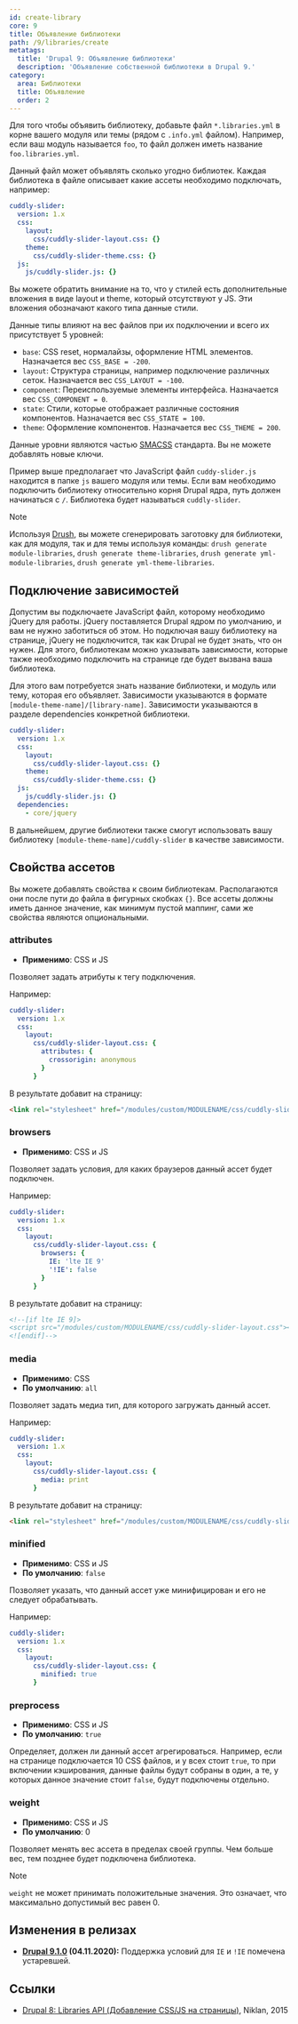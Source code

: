 ```yaml
---
id: create-library
core: 9
title: Объявление библиотеки
path: /9/libraries/create
metatags:
  title: 'Drupal 9: Объявление библиотеки'
  description: 'Объявление собственной библиотеки в Drupal 9.'
category:
  area: Библиотеки
  title: Объявление
  order: 2
---
```


Для того чтобы объявить библиотеку, добавьте файл `*.libraries.yml` в корне вашего модуля или темы (рядом с `.info.yml` файлом). Например, если ваш модуль называется `foo`, то файл должен иметь название `foo.libraries.yml`.

Данный файл может объявлять сколько угодно библиотек. Каждая библиотека в файле описывает какие ассеты необходимо подключать, например:

```yaml
cuddly-slider:
  version: 1.x
  css:
    layout:
      css/cuddly-slider-layout.css: {}
    theme:
      css/cuddly-slider-theme.css: {}
  js:
    js/cuddly-slider.js: {}
```

Вы можете обратить внимание на то, что у стилей есть дополнительные вложения в виде layout и theme, который отсутствуют у JS. Эти вложения обозначают какого типа данные стили.

Данные типы влияют на вес файлов при их подключении и всего их присутствует 5 уровней:

- `base`: CSS reset, нормалайзы, оформление HTML элементов. Назначается вес `CSS_BASE = -200`.
- `layout`: Структура страницы, например подключение различных сеток. Назначается вес `CSS_LAYOUT = -100`.
- `component`: Переиспользуемые элементы интерфейса. Назначается вес `CSS_COMPONENT = 0`.
- `state`: Стили, которые отображает различные состояния компонентов. Назначается вес `CSS_STATE = 100`.
- `theme`: Оформление компонентов. Назначается вес `CSS_THEME = 200`.

Данные уровни являются частью [SMACSS](https://smacss.com/) стандарта. Вы не можете добавлять новые ключи.

Пример выше предполагает что JavaScript файл `cuddy-slider.js` находится в папке `js` вашего модуля или темы. Если вам необходимо подключить библиотеку относительно корня Drupal ядра, путь должен начинаться с `/`. Библиотека будет называться `cuddly-slider`.

> [!NOTE]
> Используя [Drush](../../../drush.md), вы можете сгенерировать заготовку для библиотеки, как для модуля, так и для темы используя команды: `drush generate module-libraries`, `drush generate theme-libraries`, `drush generate yml-module-libraries`, `drush generate yml-theme-libraries`.

## Подключение зависимостей
 
Допустим вы подключаете JavaScript файл, которому необходимо jQuery для работы. jQuery поставляется Drupal ядром по умолчанию, и вам не нужно заботиться об этом. Но подключая вашу библиотеку на странице, jQuery не подключится, так как Drupal не будет знать, что он нужен. Для этого, библиотекам можно указывать зависимости, которые также необходимо подключить на странице где будет вызвана ваша библиотека.

Для этого вам потребуется знать название библиотеки, и модуль или тему, которая его объявляет. Зависимости указываются в формате `[module-theme-name]/[library-name]`. Зависимости указываются в разделе dependencies конкретной библиотеки. 

```yaml
cuddly-slider:
  version: 1.x
  css:
    layout:
      css/cuddly-slider-layout.css: {}
    theme:
      css/cuddly-slider-theme.css: {}
  js:
    js/cuddly-slider.js: {}
  dependencies:
    - core/jquery
```
 
В дальнейшем, другие библиотеки также смогут использовать вашу библиотеку `[module-theme-name]/cuddly-slider` в качестве зависимости.

## Свойства ассетов

Вы можете добавлять свойства к своим библиотекам. Располагаются они после пути до файла в фигурных скобках `{}`. Все ассеты должны иметь данное значение, как минимум пустой маппинг, сами же свойства являются опциональными.

### attributes

- **Применимо**: CSS и JS

Позволяет задать атрибуты к тегу подключения.

Например:

```yaml
cuddly-slider:
  version: 1.x
  css:
    layout:
      css/cuddly-slider-layout.css: {
        attributes: {
          crossorigin: anonymous
        }
      }
```

В результате добавит на страницу:
 
```html
<link rel="stylesheet" href="/modules/custom/MODULENAME/css/cuddly-slider-layout.css" crossorigin="anonymous">
```

### browsers

- **Применимо**: CSS и JS

Позволяет задать условия, для каких браузеров данный ассет будет подключен.

Например:

```yaml
cuddly-slider:
  version: 1.x
  css:
    layout:
      css/cuddly-slider-layout.css: {
        browsers: {
          IE: 'lte IE 9'
          '!IE': false
        }
      }
```
 
В результате добавит на страницу:
 
```html
<!--[if lte IE 9]>
<script src="/modules/custom/MODULENAME/css/cuddly-slider-layout.css"></script>
<![endif]-->
```

### media

- **Применимо**: CSS
- **По умолчанию**: `all`

Позволяет задать медиа тип, для которого загружать данный ассет.

Например:

```yaml
cuddly-slider:
  version: 1.x
  css:
    layout:
      css/cuddly-slider-layout.css: {
        media: print
      }
```
 
В результате добавит на страницу:
 
```html
<link rel="stylesheet" href="/modules/custom/MODULENAME/css/cuddly-slider-layout.css" media="print">
```

### minified

- **Применимо**: CSS и JS
- **По умолчанию**: `false`

Позволяет указать, что данный ассет уже минифицирован и его не следует обрабатывать.
 
Например:

```yaml
cuddly-slider:
  version: 1.x
  css:
    layout:
      css/cuddly-slider-layout.css: {
        minified: true
      }
```

### preprocess

- **Применимо**: CSS и JS
- **По умолчанию**: `true`

Определяет, должен ли данный ассет агрегироваться. Например, если на странице подключается 10 CSS файлов, и у всех стоит `true`, то при включении кэширования, данные файлы будут собраны в один, а те, у которых данное значение стоит `false`, будут подключены отдельно.

### weight

- **Применимо**: CSS и JS
- **По умолчанию**: 0

Позволяет менять вес ассета в пределах своей группы. Чем больше вес, тем позднее будет подключена библиотека.

> [!NOTE]
> `weight` не может принимать положительные значения. Это означает, что максимально допустимый вес равен 0.

## Изменения в релизах

- **[Drupal 9.1.0](../releases/release-9.1.0.md) (04.11.2020):** Поддержка условий для `IE` и `!IE` помечена устаревшей.

## Ссылки

- [Drupal 8: Libraries API (Добавление CSS/JS на страницы)](https://niklan.net/blog/72), Niklan, 2015

